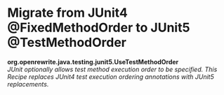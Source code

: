 # Migrate from JUnit4 @FixedMethodOrder to JUnit5 @TestMethodOrder

**org.openrewrite.java.testing.junit5.UseTestMethodOrder**  
_JUnit optionally allows test method execution order to be specified. This Recipe replaces JUnit4 test execution ordering annotations with JUnit5 replacements._

